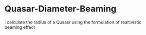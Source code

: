 # Quasar-Diameter-Beaming
i calculate the radius of a Qusasr using the formulation of realtivistic beaming effect
